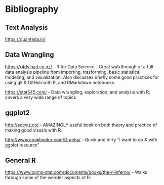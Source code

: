 # Bibliography

## Text Analysis

<https://quanteda.io/>

## Data Wrangling

<https://r4ds.had.co.nz/> - R for Data Science - Great walkthrough of a full data analysis pipeline from importing, trasforming, basic statistical modeling, and visualization. Also discusses briefly some good practices for using git & GitHub with R, and RMarkdown notebooks.

<https://stat545.com/> - Data wrangling, exploration, and analysis with R; covers a very wide range of topics

## ggplot2

<http://socviz.co/> - AMAZINGLY useful book on both theory and practice of making good visuals with R.

<http://www.cookbook-r.com/Graphs/> - Quick and dirty "I want to do X with ggplot resource"

## General R

<https://www.burns-stat.com/documents/books/the-r-inferno/> - Walks through some of the weirder aspects of R.
